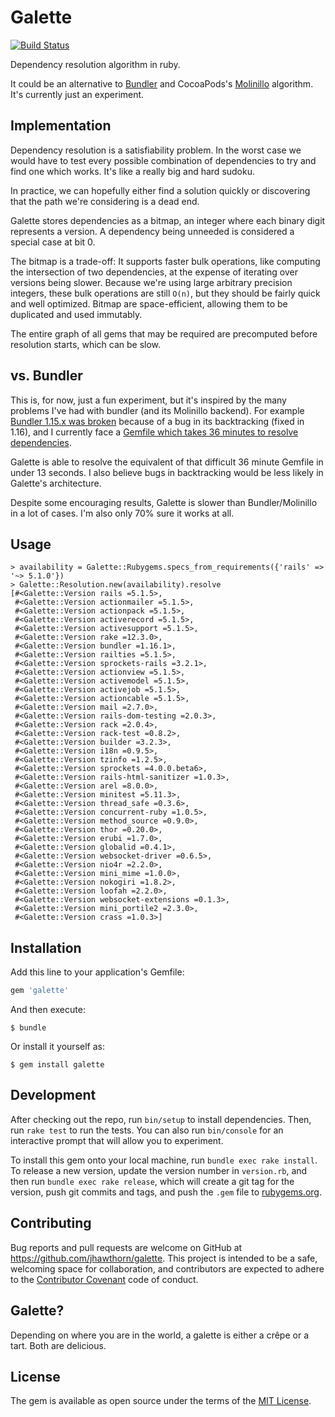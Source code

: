 # Galette

[![Build Status](https://travis-ci.org/jhawthorn/galette.svg?branch=master)](https://travis-ci.org/jhawthorn/galette)

Dependency resolution algorithm in ruby.

It could be an alternative to [Bundler](https://github.com/bundler/bundler) and CocoaPods's [Molinillo](https://github.com/CocoaPods/Molinillo) algorithm. It's currently just an experiment.

## Implementation

Dependency resolution is a satisfiability problem. In the worst case we would
have to test every possible combination of dependencies to try and find one
which works. It's like a really big and hard sudoku.

In practice, we can hopefully either find a solution quickly or discovering
that the path we're considering is a dead end.

Galette stores dependencies as a bitmap, an integer where each binary digit
represents a version. A dependency being unneeded is considered a special case
at bit 0.

The bitmap is a trade-off: It supports faster bulk operations, like computing
the intersection of two dependencies, at the expense of iterating over versions
being slower. Because we're using large arbitrary precision integers, these
bulk operations are still `O(n)`, but they should be fairly quick and well
optimized. Bitmap are space-efficient, allowing them to be duplicated and used
immutably.

The entire graph of all gems that may be required are precomputed before
resolution starts, which can be slow.

## vs. Bundler

This is, for now, just a fun experiment, but it's inspired by the many problems
I've had with bundler (and its Molinillo backend).
For example
[Bundler 1.15.x was broken](https://github.com/bundler/bundler/issues/5633)
because of a bug in its backtracking (fixed in 1.16), and 
I currently face a [Gemfile which takes 36 minutes to resolve dependencies](https://gist.github.com/jhawthorn/3f91285dd4302307244748eea9c7a634).

Galette is able to resolve the equivalent of that difficult 36 minute Gemfile in under 13 seconds.
I also believe bugs in backtracking would be less likely in Galette's architecture.

Despite some encouraging results, Galette is slower than Bundler/Molinillo in a lot
of cases. I'm also only 70% sure it works at all.

## Usage

```
> availability = Galette::Rubygems.specs_from_requirements({'rails' => '~> 5.1.0'})
> Galette::Resolution.new(availability).resolve
[#<Galette::Version rails =5.1.5>,
 #<Galette::Version actionmailer =5.1.5>,
 #<Galette::Version actionpack =5.1.5>,
 #<Galette::Version activerecord =5.1.5>,
 #<Galette::Version activesupport =5.1.5>,
 #<Galette::Version rake =12.3.0>,
 #<Galette::Version bundler =1.16.1>,
 #<Galette::Version railties =5.1.5>,
 #<Galette::Version sprockets-rails =3.2.1>,
 #<Galette::Version actionview =5.1.5>,
 #<Galette::Version activemodel =5.1.5>,
 #<Galette::Version activejob =5.1.5>,
 #<Galette::Version actioncable =5.1.5>,
 #<Galette::Version mail =2.7.0>,
 #<Galette::Version rails-dom-testing =2.0.3>,
 #<Galette::Version rack =2.0.4>,
 #<Galette::Version rack-test =0.8.2>,
 #<Galette::Version builder =3.2.3>,
 #<Galette::Version i18n =0.9.5>,
 #<Galette::Version tzinfo =1.2.5>,
 #<Galette::Version sprockets =4.0.0.beta6>,
 #<Galette::Version rails-html-sanitizer =1.0.3>,
 #<Galette::Version arel =8.0.0>,
 #<Galette::Version minitest =5.11.3>,
 #<Galette::Version thread_safe =0.3.6>,
 #<Galette::Version concurrent-ruby =1.0.5>,
 #<Galette::Version method_source =0.9.0>,
 #<Galette::Version thor =0.20.0>,
 #<Galette::Version erubi =1.7.0>,
 #<Galette::Version globalid =0.4.1>,
 #<Galette::Version websocket-driver =0.6.5>,
 #<Galette::Version nio4r =2.2.0>,
 #<Galette::Version mini_mime =1.0.0>,
 #<Galette::Version nokogiri =1.8.2>,
 #<Galette::Version loofah =2.2.0>,
 #<Galette::Version websocket-extensions =0.1.3>,
 #<Galette::Version mini_portile2 =2.3.0>,
 #<Galette::Version crass =1.0.3>]
```

## Installation

Add this line to your application's Gemfile:

```ruby
gem 'galette'
```

And then execute:

    $ bundle

Or install it yourself as:

    $ gem install galette

## Development

After checking out the repo, run `bin/setup` to install dependencies. Then, run `rake test` to run the tests. You can also run `bin/console` for an interactive prompt that will allow you to experiment.

To install this gem onto your local machine, run `bundle exec rake install`. To release a new version, update the version number in `version.rb`, and then run `bundle exec rake release`, which will create a git tag for the version, push git commits and tags, and push the `.gem` file to [rubygems.org](https://rubygems.org).

## Contributing

Bug reports and pull requests are welcome on GitHub at https://github.com/jhawthorn/galette. This project is intended to be a safe, welcoming space for collaboration, and contributors are expected to adhere to the [Contributor Covenant](http://contributor-covenant.org) code of conduct.

## Galette?

Depending on where you are in the world, a galette is either a crêpe or a tart. Both are delicious.

## License

The gem is available as open source under the terms of the [MIT License](http://opensource.org/licenses/MIT).

